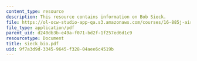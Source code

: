 ```yaml
---
content_type: resource
description: This resource contains information on Bob Sieck.
file: https://ol-ocw-studio-app-qa.s3.amazonaws.com/courses/16-885j-aircraft-systems-engineering-fall-2005/9f7a3d9d33459645f32804aee6c4519b_sieck_bio.pdf
file_type: application/pdf
parent_uid: d240db3b-e49a-f071-bd2f-1f257ed6d1c9
resourcetype: Document
title: sieck_bio.pdf
uid: 9f7a3d9d-3345-9645-f328-04aee6c4519b
---
```

